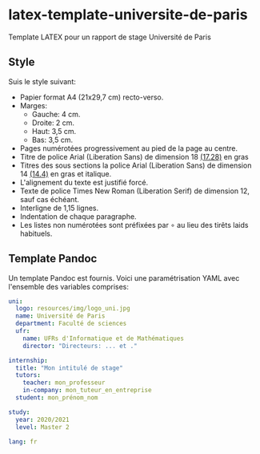 # latex-template-universite-de-paris

Template LATEX pour un rapport de stage Université de Paris

## Style

Suis le style suivant:

- Papier format A4 (21x29,7 cm) recto-verso.
- Marges:
  - Gauche: 4 cm.
  - Droite: 2 cm.
  - Haut: 3,5 cm.
  - Bas: 3,5 cm.
- Pages numérotées progressivement au pied de la page au centre.
- Titre de police Arial (Liberation Sans) de dimension 18 [(17.28)](https://latex-tutorial.com/changing-font-size/#Changing-the-font-size-globally) en gras
- Titres des sous sections la police Arial (Liberation Sans) de dimension 14 [(14.4)](https://latex-tutorial.com/changing-font-size/#Changing-the-font-size-globally)  en gras et italique.
- L'alignement du texte est justifié forcé.
- Texte de police Times New Roman (Liberation Serif) de dimension 12, sauf cas échéant.
- Interligne de 1,15 lignes.
- Indentation de chaque paragraphe.
- Les listes non numérotées sont préfixées par $\circ$ au lieu des tirêts laids habituels.

## Template Pandoc

Un template Pandoc est fournis. Voici une paramétrisation YAML avec l'ensemble des variables comprises:

```yaml
uni:
  logo: resources/img/logo_uni.jpg
  name: Université de Paris
  department: Faculté de sciences
  ufr:
    name: UFRs d'Informatique et de Mathématiques
    director: "Directeurs: ... et ."

internship:
  title: "Mon intitulé de stage"
  tutors:
    teacher: mon_professeur
    in-company: mon_tuteur_en_entreprise
  student: mon_prénom_nom

study:
  year: 2020/2021
  level: Master 2

lang: fr
```
